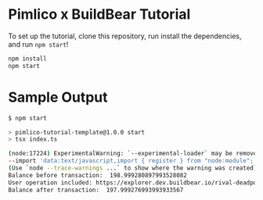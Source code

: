 # Pimlico x BuildBear Tutorial

To set up the tutorial, clone this repository, run install the dependencies, and run `npm start`!

```bash
npm install
npm start
```

# Sample Output

```bash
$ npm start

> pimlico-tutorial-template@1.0.0 start
> tsx index.ts

(node:17224) ExperimentalWarning: `--experimental-loader` may be removed in the future; instead use `register()`:
--import 'data:text/javascript,import { register } from "node:module"; import { pathToFileURL } from "node:url"; register("file%3A///D%3A/WORK/BuildBear/buildbear-pimlico/node_modules/tsx/dist/loader.mjs", pathToFileURL("./"));'
(Use `node --trace-warnings ...` to show where the warning was created)
Balance before transaction:  198.999280897993528082
User operation included: https://explorer.dev.buildbear.io/rival-deadpool-e1ac7a6e/tx/0x67194d7315a00bbbefeb340b7ba1dfce86d92c6d9f1426842012775c225cd6af
Balance after transaction:  197.999276993993933567
```
